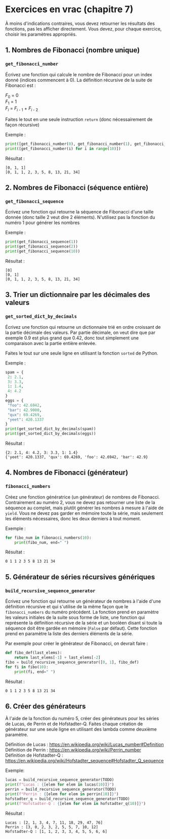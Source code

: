 # Exercices en vrac (chapitre 7)

À moins d'indications contraires, vous devez retourner les résultats des fonctions, pas les afficher directement. Vous devez, pour chaque exercice, choisir les paramètres appropriés.

## 1. Nombres de Fibonacci (nombre unique)
### `get_fibonacci_number`

Écrivez une fonction qui calcule le nombre de Fibonacci pour un index donné (indices commencent à 0). La définition récursive de la suite de Fibonacci est :

*F*<sub>0</sub> = 0 <br>
*F*<sub>1</sub> = 1 <br>
*F*<sub>*i*</sub> = *F*<sub>*i* - 1</sub> + *F*<sub>*i* - 2</sub>

Faites le tout en une seule instruction `return` (donc nécessairement de façon récursive)

Exemple :
```python
print([get_fibonacci_number(0), get_fibonacci_number(1), get_fibonacci_number(2)])
print([get_fibonacci_number(i) for i in range(10)])
```
Résultat :
```
[0, 1, 1]
[0, 1, 1, 2, 3, 5, 8, 13, 21, 34]
```

## 2. Nombres de Fibonacci (séquence entière)
### `get_fibonacci_sequence`

Écrivez une fonction qui retourne la séquence de Fibonacci d'une taille donnée (donc taille 2 veut dire 2 éléments). N'utilisez pas la fonction du numéro 1 pour générer les nombres

Exemple :
```python
print(get_fibonacci_sequence(1))
print(get_fibonacci_sequence(2))
print(get_fibonacci_sequence(10))
```
Résultat :
```
[0]
[0, 1]
[0, 1, 1, 2, 3, 5, 8, 13, 21, 34]
```

## 3. Trier un dictionnaire par les décimales des valeurs
### `get_sorted_dict_by_decimals`

Écrivez une fonction qui retourne un dictionnaire trié en ordre croissant de la partie décimale des valeurs. Par partie décimale, on veut dire que par exemple 0.9 est plus grand que 0.42, donc tout simplement une comparaison avec la partie entière enlevée.

Faites le tout sur une seule ligne en utilisant la fonction `sorted` de Python.

Exemple :
```python
spam = {
 2: 2.1,
 3: 3.3,
 1: 1.4,
 4: 4.2
}
eggs = {
 "foo": 42.6942,
 "bar": 42.9000,
 "qux": 69.4269,
 "yeet": 420.1337
}
print(get_sorted_dict_by_decimals(spam))
print(get_sorted_dict_by_decimals(eggs))
```
Résultat :
```
{2: 2.1, 4: 4.2, 3: 3.3, 1: 1.4}
{'yeet': 420.1337, 'qux': 69.4269, 'foo': 42.6942, 'bar': 42.9}
```

## 4. Nombres de Fibonacci (générateur)
### `fibonacci_numbers`

Créez une fonction génératrice (un générateur) de nombres de Fibonacci. Contrairement au numéro 2, vous ne devez pas retourner une liste de la séquence au complet, mais plutôt générer les nombres à mesure à l'aide de `yield`. Vous ne devez pas garder en mémoire toute la série, mais seulement les éléments nécessaires, donc les deux derniers à tout moment.

Exemple :
```python
for fibo_num in fibonacci_numbers(10):
    print(fibo_num, end=" ")
```
Résultat :
```
0 1 1 2 3 5 8 13 21 34 
```

## 5. Générateur de séries récursives génériques
### `build_recursive_sequence_generator`

Écrivez une fonction qui retourne un générateur de nombres à l'aide d'une définition récursive et qui s'utilise de la même façon que le `fibonacci_numbers` du numéro précédent. La fonction prend en paramètre les valeurs initiales de la suite sous forme de liste, une fonction qui représente la définition récursive de la série et un booléen disant si toute la séquence doit être gardée en mémoire (`False` par défaut). Cette fonction prend en paramètre la liste des derniers éléments de la série.

Par exemple pour créer le générateur de Fibonacci, on devrait faire :
```python
def fibo_def(last_elems):
    return last_elems[-1] + last_elems[-2]
fibo = build_recursive_sequence_generator([0, 1], fibo_def)
for fi in fibo(10):
    print(fi, end=" ")
```
Résultat :
```
0 1 1 2 3 5 8 13 21 34 
```

## 6. Créer des générateurs

À l'aide de la fonction du numéro 5, créer des générateurs pour les séries de Lucas, de Perrin et de Hofstadter-Q. Faites chaque création de générateur sur une seule ligne en utilisant des lambda comme deuxième paramètre.

Définition de Lucas : https://en.wikipedia.org/wiki/Lucas_number#Definition <br>
Définition de Perrin : https://en.wikipedia.org/wiki/Perrin_number <br>
Définition de Hofstadter-Q : https://en.wikipedia.org/wiki/Hofstadter_sequence#Hofstadter_Q_sequence

Exemple:
```python
lucas = build_recursive_sequence_generator(TODO)
print(f"Lucas : {[elem for elem in lucas(10)]}")
perrin = build_recursive_sequence_generator(TODO)
print(f"Perrin : {[elem for elem in perrin(10)]}")
hofstadter_q = build_recursive_sequence_generator(TODO)
print(f"Hofstadter-Q : {[elem for elem in hofstadter_q(10)]}")
```
Résultat :
```
Lucas : [2, 1, 3, 4, 7, 11, 18, 29, 47, 76]
Perrin : [3, 0, 2, 3, 2, 5, 5, 7, 10, 12]
Hofstadter-Q : [1, 1, 2, 3, 3, 4, 5, 5, 6, 6]
```
